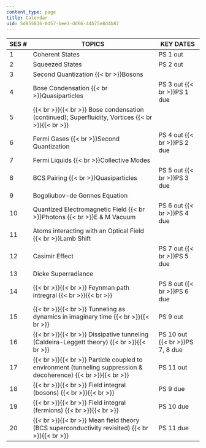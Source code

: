 ```yaml
---
content_type: page
title: Calendar
uid: 5d855836-0d57-bee3-dd66-44b75e8d4b87
---
```


| SES # | TOPICS | KEY DATES |
| --- | --- | --- |
| 1 | Coherent States | PS 1 out |
| 2 | Squeezed States | PS 2 out |
| 3 | Second Quantization  {{< br >}}Bosons | &nbsp; |
| 4 | Bose Condensation  {{< br >}}Quasiparticles | PS 3 out  {{< br >}}PS 1 due |
| 5 |  {{< br >}}{{< br >}} Bose condensation (continued); Superfluidity, Vortices {{< br >}}{{< br >}}  | &nbsp; |
| 6 | Fermi Gases  {{< br >}}Second Quantization | PS 4 out  {{< br >}}PS 2 due |
| 7 | Fermi Liquids  {{< br >}}Collective Modes | &nbsp; |
| 8 | BCS Pairing  {{< br >}}Quasiparticles | PS 5 out  {{< br >}}PS 3 due |
| 9 | Bogoliubov-de Gennes Equation | &nbsp; |
| 10 | Quantized Electromagnetic Field  {{< br >}}Photons  {{< br >}}E & M Vacuum | PS 6 out  {{< br >}}PS 4 due |
| 11 | Atoms interacting with an Optical Field  {{< br >}}Lamb Shift | &nbsp; |
| 12 | Casimir Effect | PS 7 out  {{< br >}}PS 5 due |
| 13 | Dicke Superradiance | &nbsp; |
| 14 |  {{< br >}}{{< br >}} Feynman path intregral {{< br >}}{{< br >}}  | PS 8 out  {{< br >}}PS 6 due |
| 15 |  {{< br >}}{{< br >}} Tunneling as dynamics in imaginary time {{< br >}}{{< br >}}  | PS 9 out |
| 16 |  {{< br >}}{{< br >}} Dissipative tunneling (Caldeira-Leggett theory) {{< br >}}{{< br >}}  | PS 10 out  {{< br >}}PS 7, 8 due |
| 17 |  {{< br >}}{{< br >}} Particle coupled to environment (tunneling suppression & decoherence) {{< br >}}{{< br >}}  | PS 11 out |
| 18 |  {{< br >}}{{< br >}} Field integral (bosons) {{< br >}}{{< br >}}  | PS 9 due |
| 19 |  {{< br >}}{{< br >}} Field integral (fermions) {{< br >}}{{< br >}}  | PS 10 due |
| 20 |  {{< br >}}{{< br >}} Mean field theory (BCS superconductivity revisited) {{< br >}}{{< br >}}  | PS 11 due
